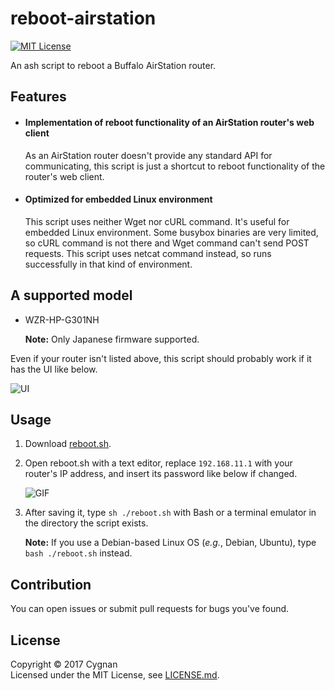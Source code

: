 # reboot-airstation

[![MIT License](http://img.shields.io/badge/license-MIT-cccc00.svg?style=flat)](LICENSE.md)

An ash script to reboot a Buffalo AirStation router.

## Features

- #### Implementation of reboot functionality of an AirStation router's web client

  As an AirStation router doesn't provide any standard API for communicating, this script is just a shortcut to reboot functionality of the router's web client.

- #### Optimized for embedded Linux environment

  This script uses neither Wget nor cURL command. It's useful for embedded Linux environment. Some busybox binaries are very limited, so cURL command is not there and Wget command can't send POST requests. This script uses netcat command instead, so runs successfully in that kind of environment.

## A supported model

- WZR-HP-G301NH

  **Note:** Only Japanese firmware supported.

Even if your router isn't listed above, this script should probably work if it has the UI like below.

![UI](https://user-images.githubusercontent.com/25865313/27252525-91070486-539b-11e7-8f55-0fca3da6d5d2.jpg)

## Usage

1. Download [reboot.sh](https://raw.githubusercontent.com/cygnan/reboot-airstation/master/reboot.sh).

1. Open reboot.sh with a text editor, replace `192.168.11.1` with your router's IP address, and insert its password like below if changed.

   ![GIF](https://user-images.githubusercontent.com/25865313/27253001-eeca661c-53a5-11e7-82ac-93fc29d49ae2.gif)

3. After saving it, type `sh ./reboot.sh` with Bash or a terminal emulator in the directory the script exists.

   **Note:** If you use a Debian-based Linux OS (_e.g._, Debian, Ubuntu), type `bash ./reboot.sh` instead.

## Contribution

You can open issues or submit pull requests for bugs you've found.

## License

Copyright &copy; 2017 Cygnan  
Licensed under the MIT License, see [LICENSE.md](LICENSE.md).

